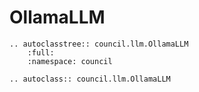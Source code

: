 # OllamaLLM

```{eval-rst}
.. autoclasstree:: council.llm.OllamaLLM
    :full:
    :namespace: council
```

```{eval-rst}
.. autoclass:: council.llm.OllamaLLM
```
